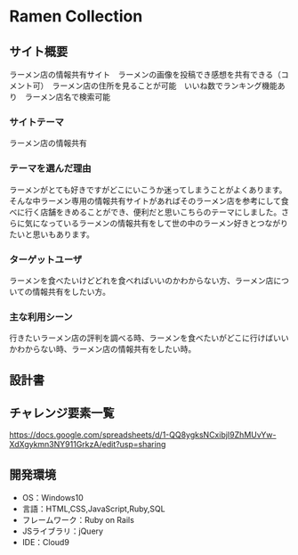 # Ramen Collection

## サイト概要
ラーメン店の情報共有サイト　ラーメンの画像を投稿でき感想を共有できる（コメント可）　ラーメン店の住所を見ることが可能　いいね数でランキング機能あり　ラーメン店名で検索可能　

### サイトテーマ
ラーメン店の情報共有

### テーマを選んだ理由
ラーメンがとても好きですがどこにいこうか迷ってしまうことがよくあります。そんな中ラーメン専用の情報共有サイトがあればそのラーメン店を参考にして食べに行く店舗をきめることができ、便利だと思いこちらのテーマにしました。さらに気になっているラーメンの情報共有をして世の中のラーメン好きとつながりたいと思いもあります。

### ターゲットユーザ
ラーメンを食べたいけどどれを食べればいいのかわからない方、ラーメン店についての情報共有をしたい方。

### 主な利用シーン
行きたいラーメン店の評判を調べる時、ラーメンを食べたいがどこに行けばいいかわからない時、ラーメン店の情報共有をしたい時。

## 設計書


## チャレンジ要素一覧
https://docs.google.com/spreadsheets/d/1-QQ8ygksNCxibjI9ZhMUvYw-XdXgykmn3NY911GrkzA/edit?usp=sharing

## 開発環境
- OS：Windows10
- 言語：HTML,CSS,JavaScript,Ruby,SQL
- フレームワーク：Ruby on Rails
- JSライブラリ：jQuery
- IDE：Cloud9
